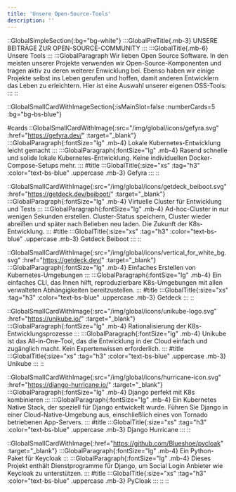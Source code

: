 ```yaml
---
title: 'Unsere Open-Source-Tools'
description: ''
---
```


::GlobalSimpleSection{:bg="bg-white"}
:::GlobalPreTitle{.mb-3}
UNSERE BEITRÄGE ZUR OPEN-SOURCE-COMMUNITY
:::
:::GlobalTitle{.mb-6}
Unsere Tools
:::
:::GlobalParagraph
Wir lieben Open Source Software. In den meisten unserer Projekte verwenden wir Open-Source-Komponenten und tragen aktiv zu deren weiterer Enwicklung bei. Ebenso haben wir einige Projekte selbst ins Leben gerufen und hoffen, damit anderen Entwicklern das Leben zu erleichtern. Hier ist eine Auswahl unserer eigenen OSS-Tools:
:::
::

::GlobalSmallCardWithImageSection{:isMainSlot=false :numberCards=5 :bg="bg-bs-blue"}

#cards
::GlobalSmallCardWithImage{:src="/img/global/icons/gefyra.svg" :href="https://gefyra.dev/" :target="_blank"}
:::GlobalParagraph{:fontSize="lg" .mb-4}
Lokale Kubernetes-Entwicklung leicht gemacht
:::
:::GlobalParagraph{:fontSize="lg" .mb-4}
Rasend schnelle und solide lokale Kubernetes-Entwicklung. Keine individuellen Docker-Compose-Setups mehr.
:::
#title
:::GlobalTitle{:size="xs" :tag="h3" :color="text-bs-blue" .uppercase .mb-3}
Gefyra
:::
::

::GlobalSmallCardWithImage{:src="/img/global/icons/getdeck_beiboot.svg" :href="https://getdeck.dev/beiboot/" :target="_blank"}
:::GlobalParagraph{:fontSize="lg" .mb-4}
Virtuelle Cluster für Entwicklung und Tests
:::
:::GlobalParagraph{:fontSize="lg" .mb-4}
Ad-hoc-Cluster in nur wenigen Sekunden erstellen. Cluster-Status speichern, Cluster wieder abreißen und später nach Belieben neu laden. Die Zukunft der K8s-Entwicklung.
:::
#title
:::GlobalTitle{:size="xs" :tag="h3" :color="text-bs-blue" .uppercase .mb-3}
Getdeck Beiboot
:::
::

::GlobalSmallCardWithImage{:src="/img/global/icons/vertical_for_white_bg.svg" :href="https://getdeck.dev/" :target="_blank"}
:::GlobalParagraph{:fontSize="lg" .mb-4}
Einfaches Erstellen von Kubernetes-Umgebungen
:::
:::GlobalParagraph{:fontSize="lg" .mb-4}
Ein einfaches CLI, das Ihnen hilft, reproduzierbare K8s-Umgebungen mit allen verwalteten Abhängigkeiten bereitzustellen.
:::
#title
:::GlobalTitle{:size="xs" :tag="h3" :color="text-bs-blue" .uppercase .mb-3}
Getdeck
:::
::



::GlobalSmallCardWithImage{:src="/img/global/icons/unikube-logo.svg" :href="https://unikube.io/" :target="_blank"}
:::GlobalParagraph{:fontSize="lg" .mb-4}
Rationalisierung der K8s-Entwicklungsprozesse
:::
:::GlobalParagraph{:fontSize="lg" .mb-4}
Unikube ist das All-in-One-Tool, das die Entwicklung in der Cloud einfach und zugänglich macht. Kein Expertenwissen erforderlich.
:::
#title
:::GlobalTitle{:size="xs" :tag="h3" :color="text-bs-blue" .uppercase .mb-3}
Unikube
:::
::

::GlobalSmallCardWithImage{:src="/img/global/icons/hurricane-icon.svg" :href="https://django-hurricane.io/" :target="_blank"}
:::GlobalParagraph{:fontSize="lg" .mb-4}
Django perfekt mit K8s kombinieren
:::
:::GlobalParagraph{:fontSize="lg" .mb-4}
Ein Kubernetes Native Stack, der speziell für Django entwickelt wurde. Führen Sie Django in einer Cloud-Native-Umgebung aus, einschließlich eines von Tornado betriebenen App-Servers.
:::
#title
:::GlobalTitle{:size="xs" :tag="h3" :color="text-bs-blue" .uppercase .mb-3}
Django Hurricane
:::
::

::GlobalSmallCardWithImage{:href="https://github.com/Blueshoe/pycloak" :target="_blank"}
:::GlobalParagraph{:fontSize="lg" .mb-4}
Ein Python-Paket für Keycloak
:::
:::GlobalParagraph{:fontSize="lg" .mb-4}
Dieses Projekt enthält Dienstprogramme für Django, um Social Login Anbieter wie Keycloak zu unterstützen.
:::
#title
:::GlobalTitle{:size="xs" :tag="h3" :color="text-bs-blue" .uppercase .mb-3}
PyCloak
:::
::
::